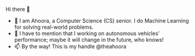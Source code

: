Hi there 👋
- 🌱 I am Ahoora, a Computer Science (CS) senior. I do Machine Learning for solving real-world problems.
- 🔭 I have to mention that I working on autonomous vehicles' performance; maybe it will change in the future, who knows!
- 📫 By the way! This is my handle @theahoora

